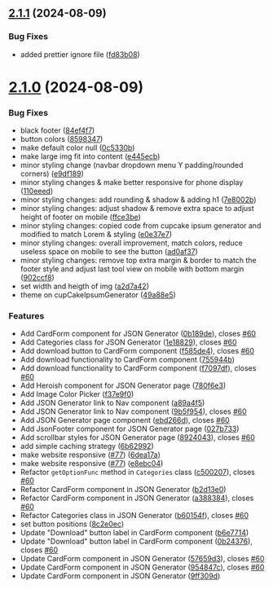 ## [2.1.1](https://github.com/Bashamega/WebDevTools/compare/v2.1.0...v2.1.1) (2024-08-09)


### Bug Fixes

* added prettier ignore file ([fd83b08](https://github.com/Bashamega/WebDevTools/commit/fd83b082f85273147253adb568c82161b7c8aafa))



# [2.1.0](https://github.com/Bashamega/WebDevTools/compare/9b5f9546e5c5e0dc738410c4fe47c8eb9290c5d2...v2.1.0) (2024-08-09)


### Bug Fixes

* black footer ([84ef4f7](https://github.com/Bashamega/WebDevTools/commit/84ef4f70439d56260d67dfafd8a00de8d5beffc3))
* button colors ([8598347](https://github.com/Bashamega/WebDevTools/commit/8598347804c4a8bbc0b89e33e0502cc35fd4c82c))
* make default color null ([0c5330b](https://github.com/Bashamega/WebDevTools/commit/0c5330bb2d2b9afcb02500ef59a25d9124fef5ff))
* make large img fit into content ([e445ecb](https://github.com/Bashamega/WebDevTools/commit/e445ecb671460806d586455c61f03308ea61c90a))
* minor styling change (navbar dropdown menu Y padding/rounded corners) ([e9df189](https://github.com/Bashamega/WebDevTools/commit/e9df1899b377e9b9c754afd61873de4976c72bb9))
* minor styling changes & make better responsive for phone display ([110eeed](https://github.com/Bashamega/WebDevTools/commit/110eeed7451b8ee1aa7f653c550d0484ec2ccab1))
* minor styling changes: add rounding & shadow & adding h1 ([7e8002b](https://github.com/Bashamega/WebDevTools/commit/7e8002bbf4bc5d994b0cf97e570a7671e91d6476))
* minor styling changes: adjust shadow & remove extra space to adjust height of footer on mobile ([ffce3be](https://github.com/Bashamega/WebDevTools/commit/ffce3be5c60ede5c96196992198e5c4f2d5e7c41))
* minor styling changes: copied code from cupcake ipsum generator and modified to match Lorem & styling ([e0e37e7](https://github.com/Bashamega/WebDevTools/commit/e0e37e7caff2ffa57c565283e824d7ae37fd51e8))
* minor styling changes: overall improvement, match colors, reduce useless space on mobile to see the button ([ad0af37](https://github.com/Bashamega/WebDevTools/commit/ad0af37b81d300f0cc66abb072c859b8c8c63707))
* minor styling changes: remove top extra margin & border to match the footer style and adjust last tool view on mobile with bottom margin ([902ccf8](https://github.com/Bashamega/WebDevTools/commit/902ccf8d3d8526d5c1328ce11c94981acdfbbc1f))
* set width and heigth of img ([a2d7a42](https://github.com/Bashamega/WebDevTools/commit/a2d7a423c41d49356278424c77761d07220f9403))
* theme on cupCakeIpsumGenerator ([49a88e5](https://github.com/Bashamega/WebDevTools/commit/49a88e50df9fa1398c168f366ed219295f7c4a85))


### Features

* Add CardForm component for JSON Generator ([0b189de](https://github.com/Bashamega/WebDevTools/commit/0b189dec9f4a624d26d23dcb0bd1693c5583b46f)), closes [#60](https://github.com/Bashamega/WebDevTools/issues/60)
* Add Categories class for JSON Generator ([1e18829](https://github.com/Bashamega/WebDevTools/commit/1e1882978500e23b0cc6d6ad8a4937946b18702f)), closes [#60](https://github.com/Bashamega/WebDevTools/issues/60)
* Add download button to CardForm component ([f585de4](https://github.com/Bashamega/WebDevTools/commit/f585de4419b6e765ce7c104ff4a9828f7d0d1a5f)), closes [#60](https://github.com/Bashamega/WebDevTools/issues/60)
* Add download functionality to CardForm component ([755944b](https://github.com/Bashamega/WebDevTools/commit/755944b4f4fafc6a9f98b78afd10a901f53ce4b7))
* Add download functionality to CardForm component ([f7097df](https://github.com/Bashamega/WebDevTools/commit/f7097dfa70ec6ec706721afe9c1cc2c721526199)), closes [#60](https://github.com/Bashamega/WebDevTools/issues/60)
* Add Heroish component for JSON Generator page ([780f6e3](https://github.com/Bashamega/WebDevTools/commit/780f6e31b583ad436de15fdf855a110061effab5))
* Add Image Color Picker ([f37e9f0](https://github.com/Bashamega/WebDevTools/commit/f37e9f0360c5656f366f96156dae07ca1c56706b))
* Add JSON Generator link to Nav component ([a89a4f5](https://github.com/Bashamega/WebDevTools/commit/a89a4f5a2671032d973c11595854b489f12728e6))
* Add JSON Generator link to Nav component ([9b5f954](https://github.com/Bashamega/WebDevTools/commit/9b5f9546e5c5e0dc738410c4fe47c8eb9290c5d2)), closes [#60](https://github.com/Bashamega/WebDevTools/issues/60)
* Add JSON Generator page component ([ebd266d](https://github.com/Bashamega/WebDevTools/commit/ebd266d2bbc3d9a7e73936d4476d87d8c334cc60)), closes [#60](https://github.com/Bashamega/WebDevTools/issues/60)
* Add JsonFooter component for JSON Generator page ([027b733](https://github.com/Bashamega/WebDevTools/commit/027b733f5503e435261462e582457e529b061d84))
* Add scrollbar styles for JSON Generator page ([8924043](https://github.com/Bashamega/WebDevTools/commit/8924043f71ee88f0268e0cc138ce537c653dc9ec)), closes [#60](https://github.com/Bashamega/WebDevTools/issues/60)
* add simple caching strategy ([6b62992](https://github.com/Bashamega/WebDevTools/commit/6b6299264fdd7ffe8c76fd56d2b3a244c979efff))
* make website responsive ([#77](https://github.com/Bashamega/WebDevTools/issues/77)) ([6dea17a](https://github.com/Bashamega/WebDevTools/commit/6dea17ad378ad9c6a0880d3d5e93003cdc7eda84))
* make website responsive ([#77](https://github.com/Bashamega/WebDevTools/issues/77)) ([e8ebc04](https://github.com/Bashamega/WebDevTools/commit/e8ebc04f89e1d72dd2c5d45ddddded54a434149a))
* Refactor `getOptionFunc` method in `Categories` class ([c500207](https://github.com/Bashamega/WebDevTools/commit/c50020725ec138db47d81753e867dae2b4476ad7)), closes [#60](https://github.com/Bashamega/WebDevTools/issues/60)
* Refactor CardForm component in JSON Generator ([b2d13e0](https://github.com/Bashamega/WebDevTools/commit/b2d13e0633c864649af6aa2442cd59e36eedd359))
* Refactor CardForm component in JSON Generator ([a388384](https://github.com/Bashamega/WebDevTools/commit/a3883841a2d4a36dd3b8688733c790f8d7f4dbe6)), closes [#60](https://github.com/Bashamega/WebDevTools/issues/60)
* Refactor Categories class in JSON Generator ([b60154f](https://github.com/Bashamega/WebDevTools/commit/b60154f69e4d9763774142848710a49b7691802c)), closes [#60](https://github.com/Bashamega/WebDevTools/issues/60)
* set button positions ([8c2e0ec](https://github.com/Bashamega/WebDevTools/commit/8c2e0ec501a00688e889ec64f68b1542d67ca5a6))
* Update "Download" button label in CardForm component ([b6e7714](https://github.com/Bashamega/WebDevTools/commit/b6e771421199db9461e03ba67e59377efdc0f912))
* Update "Download" button label in CardForm component ([0b24376](https://github.com/Bashamega/WebDevTools/commit/0b24376d276487883154979a1e6ded1ca7a7c7df)), closes [#60](https://github.com/Bashamega/WebDevTools/issues/60)
* Update CardForm component in JSON Generator ([57659d3](https://github.com/Bashamega/WebDevTools/commit/57659d3dd932d0a39f44a45624863a73dcfc255c)), closes [#60](https://github.com/Bashamega/WebDevTools/issues/60)
* Update CardForm component in JSON Generator ([954847c](https://github.com/Bashamega/WebDevTools/commit/954847c0953d768fa67fa257bddfd96b3c91e754)), closes [#60](https://github.com/Bashamega/WebDevTools/issues/60)
* Update CardForm component in JSON Generator ([9ff309d](https://github.com/Bashamega/WebDevTools/commit/9ff309d1c9036fca442bf0dcd4dfc7b4d1b56873))




